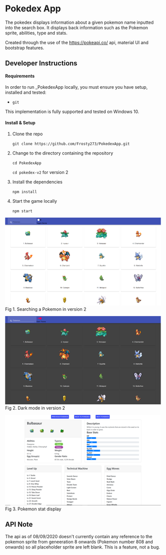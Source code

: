 # Pokedex App

The pokedex displays information about a given pokemon name inputted into the search box. It displays back information such as the Pokemon sprite, abilities, type and stats.

Created through the use of the https://pokeapi.co/ api, material UI and bootstrap features.

## Developer Instructions

#### Requirements

In order to run _PokedexApp locally, you must ensure you have setup, installed and tested:

-   `git`

This implementation is fully supported and tested on Windows 10.

#### Install & Setup

1. Clone the repo

    `git clone https://github.com/Frosty273/PokedexApp.git`

2. Change to the directory containing the repository

    `cd PokedexApp`
    
    `cd pokedex-v2` for version 2

3. Install the dependencies

    `npm install`

4. Start the game locally

    `npm start`


![Version 2](/Figure2.PNG)
Fig 1. Searching a Pokemon in version 2


![Version 3](/Figure3.PNG)
Fig 2. Dark mode in version 2


![Version 4](/Figure4.PNG)
Fig 3. Pokemon stat display

## API Note

The api as of 08/09/2020 doesn't currently contain any reference to the pokemon sprite from geneeration 8 onwards (Pokemon number 808 and onwards) so all placeholder sprite are left blank. This is a feature, not a bug.
